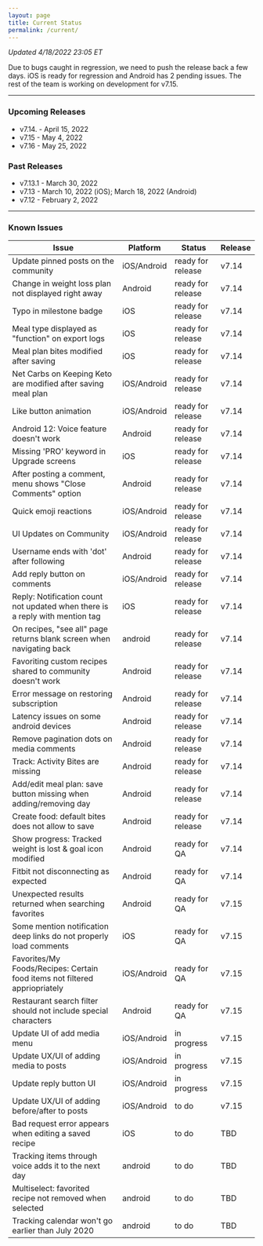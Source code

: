 ```yaml
---
layout: page
title: Current Status
permalink: /current/
---
```


_Updated 4/18/2022 23:05 ET_

Due to bugs caught in regression, we need to push the release back a few days. iOS is ready for regression and Android has 2 pending issues. The rest of the team is working on development for v7.15.

***

### Upcoming Releases
- v7.14.  - April 15, 2022
- v7.15   - May 4, 2022
- v7.16   - May 25, 2022
 
### Past Releases
- v7.13.1 - March 30, 2022
- v7.13   - March 10, 2022 (iOS); March 18, 2022 (Android)
- v7.12   - February 2, 2022

***

### Known Issues

|Issue                          |Platform   | Status    | Release           |
| ---                           | ---       | ---       | ---               |
|Update pinned posts on the community|iOS/Android|ready for release| v7.14|
|Change in weight loss plan not displayed right away|Android|ready for release| v7.14|
|Typo in milestone badge|iOS|ready for release| v7.14|
|Meal type displayed as "function" on export logs|iOS|ready for release| v7.14|
|Meal plan bites modified after saving|iOS|ready for release| v7.14|
|Net Carbs on Keeping Keto are modified after saving meal plan|iOS/Android|ready for release| v7.14|
|Like button animation|iOS/Android|ready for release| v7.14|
|Android 12: Voice feature doesn't work|Android|ready for release| v7.14|
|Missing 'PRO' keyword in Upgrade screens|iOS|ready for release| v7.14|
|After posting a comment, menu shows "Close Comments" option|Android|ready for release| v7.14|
|Quick emoji reactions|iOS/Android|ready for release| v7.14|
|UI Updates on Community|iOS/Android|ready for release| v7.14|
|Username ends with 'dot' after following|Android|ready for release| v7.14|
|Add reply button on comments|iOS/Android|ready for release| v7.14|
|Reply: Notification count not updated when there is a reply with mention tag|iOS|ready for release| v7.14|
|On recipes, "see all" page returns blank screen when navigating back |android|ready for release| v7.14|
|Favoriting custom recipes shared to community doesn't work|Android|ready for release| v7.14|
|Error message on restoring subscription|Android|ready for release| v7.14|
|Latency issues on some android devices|Android|ready for release| v7.14|
|Remove pagination dots on media comments |Android|ready for release| v7.14|
|Track: Activity Bites are missing |Android|ready for release| v7.14|
|Add/edit meal plan: save button missing when adding/removing day |Android|ready for release| v7.14|
|Create food: default bites does not allow to save |Android|ready for release| v7.14|
|Show progress: Tracked weight is lost & goal icon modified |Android|ready for QA| v7.14|
|Fitbit not disconnecting as expected |Android|ready for QA| v7.14|
|Unexpected results returned when searching favorites|Android|ready for QA| v7.15|
|Some mention notification deep links do not properly load comments|iOS|ready for QA| v7.15|
|Favorites/My Foods/Recipes: Certain food items not filtered appriopriately|iOS/Android|ready for QA| v7.15|
|Restaurant search filter should not include special characters|Android|ready for QA| v7.15|
|Update UI of add media menu|iOS/Android|in progress| v7.15|
|Update UX/UI of adding media to posts|iOS/Android|in progress| v7.15|
|Update reply button UI|iOS/Android|in progress| v7.15|
|Update UX/UI of adding before/after to posts|iOS/Android|to do| v7.15|
|Bad request error appears when editing a saved recipe|iOS|to do| TBD|
|Tracking items through voice adds it to the next day |android|to do| TBD|
|Multiselect: favorited recipe not removed when selected |android|to do| TBD|
|Tracking calendar won't go earlier than July 2020 |android|to do| TBD|
